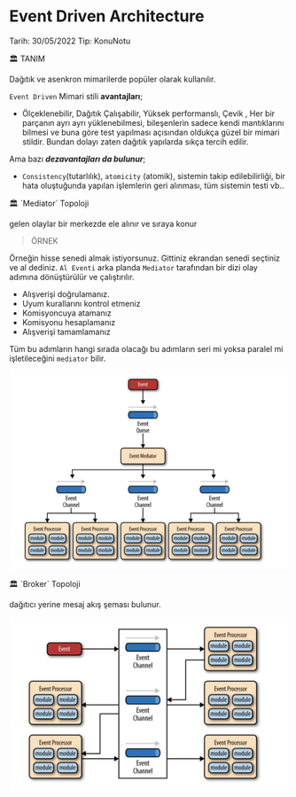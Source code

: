 # Event Driven Architecture

Tarih: 30/05/2022
Tip: KonuNotu

<aside>
🏛️ TANIM

</aside>

Dağıtık ve asenkron mimarilerde popüler olarak kullanılır.

`Event Driven` Mimari stili **avantajları**;

- Ölçeklenebilir, Dağıtık Çalışabilir, Yüksek performanslı, Çevik , Her bir parçanın ayrı ayrı yüklenebilmesi, bileşenlerin sadece kendi mantıklarını bilmesi ve buna göre test yapılması açısından oldukça güzel bir mimari stildir. Bundan dolayı zaten dağıtık yapılarda sıkça tercih edilir.

Ama bazı ***dezavantajları da bulunur***;

- `Consistency`(tutarlılık), `atomicity` (atomik), sistemin takip edilebilirliği, bir hata oluştuğunda yapılan işlemlerin geri alınması, tüm sistemin testi vb..

<aside>
🏛️ `Mediator` Topoloji

</aside>

gelen olaylar bir merkezde ele alınır ve sıraya konur

> ÖRNEK
> 

Örneğin hisse senedi almak istiyorsunuz. Gittiniz ekrandan senedi seçtiniz ve al dediniz. `Al Eventi` arka planda `Mediator` tarafından bir dizi olay adımına dönüştürülür ve çalıştırılır.

- Alışverişi doğrulamanız.
- Uyum kurallarını kontrol etmeniz
- Komisyoncuya atamanız
- Komisyonu hesaplamanız
- Alışverişi tamamlamanız

Tüm bu adımların hangi sırada olacağı bu adımların seri mi yoksa paralel mi işletileceğini `mediator` bilir.

![1_g4pwDZxHxWwf_pewuQp8ow.png](Event%20Driven%20Architecture%205aee73e41a20453abacf2ced04889609/1_g4pwDZxHxWwf_pewuQp8ow.png)

<aside>
🏛️ `Broker` Topoloji

</aside>

dağıtıcı yerine mesaj akış şeması bulunur.

![1_vjNk6krmCYTHhjnkVA3Ieg.png](Event%20Driven%20Architecture%205aee73e41a20453abacf2ced04889609/1_vjNk6krmCYTHhjnkVA3Ieg.png)